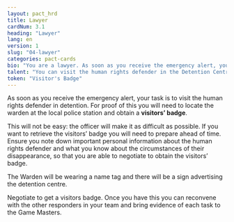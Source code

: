 ```yaml
---
layout: pact_hrd
title: Lawyer
cardNum: 3.1
heading: "Lawyer"
lang: en
version: 1
slug: "04-lawyer"
categories: pact-cards
bio: "You are a lawyer. As soon as you receive the emergency alert, your task is to visit the human rights defender in detention. You need to establish connection with them in order to verify their detention, as well as to agree on a legal course of action for their release."
talent: "You can visit the human rights defender in the Detention Centre"
token: "Visitor's Badge"
---
```

As soon as you receive the emergency alert, your task is to visit the human rights defender in detention. For proof of this you will need to locate the warden at the local police station and obtain a **visitors’ badge**.

This will not be easy: the officer will make it as difficult as possible. If you want to retrieve the visitors’ badge you will need to prepare ahead of time. Ensure you note down important personal information about the human rights defender and what you know about the circumstances of their disappearance, so that you are able to negotiate to obtain the visitors’ badge.

The Warden will be wearing a name tag and there will be a sign advertising the detention centre.

Negotiate to get a visitors badge. Once you have this you can reconvene with the other responders in your team and bring evidence of each task to the Game Masters.
